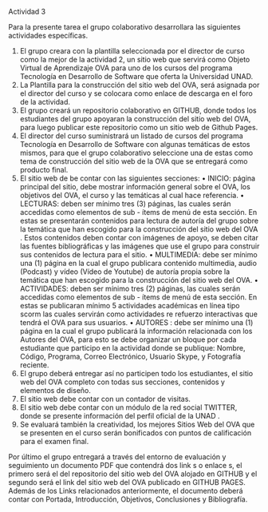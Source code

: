Actividad 3

Para la presente tarea el grupo colaborativo desarrollara las siguientes actividades específicas. 

1.  El grupo creara con la plantilla seleccionada por el director de curso como la mejor de la actividad 2, un sitio web que servirá como Objeto Virtual de Aprendizaje OVA para uno de los cursos del programa Tecnología en Desarrollo de Software que oferta la Universidad UNAD. 
2.  La Plantilla para la construcción del sitio web del OVA, será asignada por el director del curso y se colocara como enlace de descarga en el foro de la actividad. 
3.  El grupo creará un repositorio colaborativo en GITHUB, donde todos los estudiantes del grupo apoyaran la construcción del sitio web del OVA, para luego publicar este repositorio como un sitio web de Github Pages. 
4.  El  director  del  curso  suministrará  un  listado  de  cursos  del  programa  Tecnología  en Desarrollo  de  Software  con  algunas  temáticas  de  estos  mismos,  para  que  el  grupo colaborativo seleccione una de estas como tema de construcción del sitio web de la OVA que se entregará como producto final. 
5.  El sitio web de be contar con las siguientes secciones: 
•	INICIO: página principal del sitio, debe mostrar información general sobre el OVA, los objetivos del OVA, el curso y las temáticas al cual hace referencia.
•	LECTURAS: deben  ser  mínimo tres  (3) páginas, las  cuales serán  accedidas  como elementos de sub - ítems de menú de esta sección. En estas se presentarán contenidos para  lectura  de  autoría  del  grupo  sobre  la  temática  que  han  escogido  para  la construcción del sitio web del OVA . Estos contenidos deben contar con imágenes de apoyo, se deben citar las fuentes bibliográficas y las imágenes que use el grupo para construir sus contenidos de lectura para el sitio. 
•	MULTIMEDIA: debe ser mínimo una (1) página en la cual el grupo publicara contenido multimedia, audio (Podcast) y vídeo (Vídeo de Youtube) de autoría propia sobre la temática que han escogido para la construcción del sitio web del OVA. 
•	ACTIVIDADES: deben ser mínimo tres (2) páginas, las cuales serán accedidas como elementos de sub - ítems de menú de esta sección. En estas se publicaran mínimo 5 actividades académicas en línea tipo scorm las cuales servirán como actividades re refuerzo interactivas que  tendrá el OVA para sus usuarios. 
•	AUTORES : debe ser mínimo una (1) página en la cual el grupo publicará la información relacionada con los Autores del OVA, para esto se debe organizar un bloque por cada estudiante  que  participo  en  la  actividad  donde  se  publique:  Nombre,  Código, Programa, Correo Electrónico, Usuario Skype, y Fotografía reciente. 
6.  El grupo deberá entregar así no participen todo los estudiantes,  el sitio web del OVA completo con todas sus secciones, contenidos y elementos de diseño. 
7.  El sitio web debe contar con un contador de visitas. 
8.  El sitio web debe contar con un módulo de la red social TWITTER, donde se presente información del perfil oficial de la UNAD . 
9. Se evaluará también la creatividad, los mejores Sitios Web del OVA que se presenten en el curso serán bonificados con puntos de calificación para el examen final. 

Por  último  el  grupo  entregará a  través  del  entorno  de  evaluación  y  seguimiento  un documento PDF que contendrá dos link s o enlace s, el primero será el del repositorio del sitio web del OVA alojado en GITHUB y el segundo será el link del sitio web del OVA publicado en GITHUB PAGES. Además de los Links relacionados anteriormente, el documento deberá contar con Portada, Introducción, Objetivos, Conclusiones y Bibliografía.
